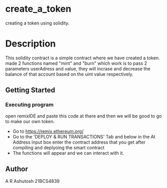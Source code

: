 # create_a_token

creating a token using solidity.

# Description

This solidity contract is a simple contract where we have created a token. made 2 functions named "mint" and "burn" which work is to pass 2 parameters userAdress and value, they will incrase and decrease the balance of that account based on the uint value respectively.

## Getting Started

### Executing program

open remixIDE and paste this code at there and then we will be good to go to make our own token.

- Go to https://remix.ethereum.org/
- Go to the 'DEPLOY & RUN TRANSACTIONS' Tab and below in the At Address input box enter the contract address that you get after compiling and deplyoing the smart contract
- The functions will appear and we can interact with it.

## Author

A R Ashutosh
21BCS4839


